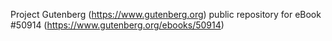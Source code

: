 Project Gutenberg (https://www.gutenberg.org) public repository for eBook #50914 (https://www.gutenberg.org/ebooks/50914)
